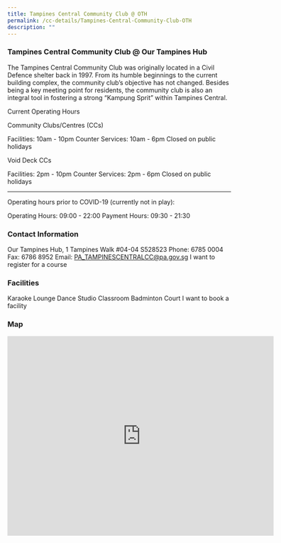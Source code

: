 ```yaml
---
title: Tampines Central Community Club @ OTH
permalink: /cc-details/Tampines-Central-Community-Club-OTH
description: ""
---
```

### Tampines Central Community Club @ Our Tampines Hub

The Tampines Central Community Club was originally located in a Civil Defence shelter back in 1997. From its humble beginnings to the current building complex, the community club’s objective has not changed. Besides being a key meeting point for residents, the community club is also an integral tool in fostering a strong “Kampung Sprit” within Tampines Central.

Current Operating Hours

Community Clubs/Centres (CCs)

Facilities: 10am - 10pm
Counter Services: 10am - 6pm
Closed on public holidays

Void Deck CCs

Facilities: 2pm - 10pm
Counter Services: 2pm - 6pm
Closed on public holidays

-------

Operating hours prior to COVID-19 (currently not in play):

Operating Hours: 09:00 - 22:00
Payment Hours: 09:30 - 21:30

### Contact Information
Our Tampines Hub, 1 Tampines Walk #04-04 S528523
Phone: 6785 0004
Fax: 6786 8952
Email: PA_TAMPINESCENTRALCC@pa.gov.sg
I want to register for a course

### Facilities
Karaoke Lounge
Dance Studio
Classroom
Badminton Court
I want to book a facility

### Map

<iframe src="https://www.google.com/maps/embed?pb=!1m18!1m12!1m3!1d3988.7057538508507!2d103.93817251533113!3d1.3531132619404573!2m3!1f0!2f0!3f0!3m2!1i1024!2i768!4f13.1!3m3!1m2!1s0x31da3d1260438dd9%3A0xb626e72c290a5594!2sOur%20Tampines%20Hub!5e0!3m2!1sen!2ssg!4v1661227661382!5m2!1sen!2ssg" width="600" height="450" style="border:0;" allowfullscreen="" loading="lazy" ></iframe>